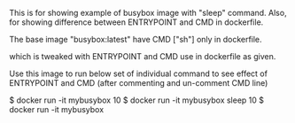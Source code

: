 This is for showing example of busybox image with "sleep" command.
Also, for showing difference between ENTRYPOINT and CMD in dockerfile. 

The base image "busybox:latest" have CMD ["sh"] only in dockerfile. 

which is tweaked with ENTRYPOINT and CMD use in dockerfile as given. 

Use this image to run below set of individual command to see effect of ENTRYPOINT and CMD (after commenting and un-comment CMD line)

$ docker run -it mybusybox 10 
$ docker run -it mybusybox sleep 10
$ docker run -it mybusybox
